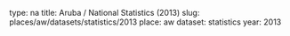 type: na
title: Aruba / National Statistics (2013)
slug: places/aw/datasets/statistics/2013
place: aw
dataset: statistics
year: 2013
